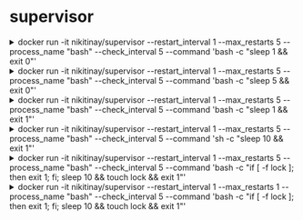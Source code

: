 # supervisor


<details><summary>docker run -it  nikitinay/supervisor --restart_interval 1 --max_restarts 5 --process_name "bash" --check_interval 5 --command 'bash -c "sleep 1 && exit 0"'</summary>
<p>

```
2021-03-28 14:33:03,248:INFO:######## arguments ########
        restart_interval = 1,
        max_restarts = 5 ,
        process_name = bash ,
        check_interval = 5 ,
        command = bash -c "sleep 1 && exit 0"

2021-03-28 14:33:04,250:INFO:starting bash
2021-03-28 14:33:07,259:INFO:starting bash
2021-03-28 14:33:10,266:INFO:starting bash
2021-03-28 14:33:13,274:INFO:starting bash
2021-03-28 14:33:16,281:INFO:starting bash
2021-03-28 14:33:17,286:ERROR:max number of restarts reached
```
</p>
</details>

<details><summary>docker run -it  nikitinay/supervisor --restart_interval 1 --max_restarts 5 --process_name "bash" --check_interval 5 --command 'bash -c "sleep 5 && exit 0"'</summary>
<p>

```
2021-03-28 14:33:50,994:INFO:######## arguments ########
        restart_interval = 1,
        max_restarts = 5 ,
        process_name = bash ,
        check_interval = 5 ,
        command = bash -c "sleep 5 && exit 0"

2021-03-28 14:33:51,996:INFO:starting bash
2021-03-28 14:33:59,004:INFO:starting bash
2021-03-28 14:34:06,011:INFO:starting bash
2021-03-28 14:34:13,020:INFO:starting bash
2021-03-28 14:34:20,037:INFO:starting bash
2021-03-28 14:34:25,052:ERROR:max number of restarts reached
```

</p>
</details>

<details><summary>docker run -it  nikitinay/supervisor --restart_interval 1 --max_restarts 5 --process_name "bash" --check_interval 5 --command 'bash -c "sleep 1 && exit 1"'</summary>
<p>

```
2021-03-28 14:34:56,447:INFO:######## arguments ########
        restart_interval = 1,
        max_restarts = 5 ,
        process_name = bash ,
        check_interval = 5 ,
        command = bash -c "sleep 1 && exit 1"

2021-03-28 14:34:57,449:INFO:starting bash
2021-03-28 14:35:00,457:INFO:starting bash
2021-03-28 14:35:03,464:INFO:starting bash
2021-03-28 14:35:06,476:INFO:starting bash
2021-03-28 14:35:09,485:INFO:starting bash
2021-03-28 14:35:10,490:ERROR:max number of restarts reached
```

</p>
</details>

<details><summary>docker run -it  nikitinay/supervisor --restart_interval 1 --max_restarts 5 --process_name "bash" --check_interval 5 --command 'sh -c "sleep 10 && exit 1"'</summary>
<p>

```
2021-03-28 14:35:26,588:INFO:######## arguments ########
        restart_interval = 1,
        max_restarts = 5 ,
        process_name = bash ,
        check_interval = 5 ,
        command = sh -c "sleep 10 && exit 1"

2021-03-28 14:35:27,590:INFO:starting bash
2021-03-28 14:35:39,596:INFO:starting bash
2021-03-28 14:35:51,602:INFO:starting bash
2021-03-28 14:36:03,607:INFO:starting bash
2021-03-28 14:36:15,614:INFO:starting bash
2021-03-28 14:36:25,616:ERROR:max number of restarts reached
```

</p>
</details>

<details><summary>docker run -it  nikitinay/supervisor --restart_interval 1 --max_restarts 5 --process_name "bash" --check_interval 5 --command 'bash -c "if [ -f lock ]; then exit 1; fi; sleep 10 && touch lock && exit 1"'</summary>
<p>

```
2021-03-28 14:36:53,148:INFO:######## arguments ########
        restart_interval = 1,
        max_restarts = 5 ,
        process_name = bash ,
        check_interval = 5 ,
        command = bash -c "if [ -f lock ]; then exit 1; fi; sleep 10 && touch lock && exit 1"

2021-03-28 14:36:54,150:INFO:starting bash
2021-03-28 14:37:06,163:INFO:starting bash
2021-03-28 14:37:08,170:INFO:starting bash
2021-03-28 14:37:10,176:INFO:starting bash
2021-03-28 14:37:12,183:INFO:starting bash
2021-03-28 14:37:12,194:ERROR:max number of restarts reached
```

</p>
</details>

<details><summary>docker run -it  nikitinay/supervisor --restart_interval 1 --max_restarts 1 --process_name "bash" --check_interval 5 --command 'bash -c "if [ -f lock ]; then exit 1; fi; sleep 10 && touch lock && exit 1"'</summary>
<p>

```
2021-03-28 14:37:35,096:INFO:######## arguments ########
        restart_interval = 1,
        max_restarts = 1 ,
        process_name = bash ,
        check_interval = 5 ,
        command = bash -c "if [ -f lock ]; then exit 1; fi; sleep 10 && touch lock && exit 1"

2021-03-28 14:37:36,099:INFO:starting bash
2021-03-28 14:37:46,108:ERROR:max number of restarts reached
```
</p>
</details>
